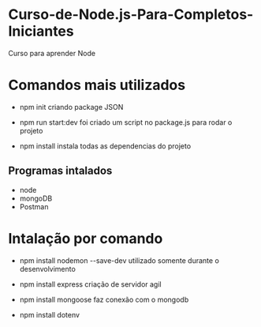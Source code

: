 # Curso-de-Node.js-Para-Completos-Iniciantes

Curso para aprender Node

# Comandos mais utilizados

- npm init
  criando package JSON

- npm run start:dev
  foi criado um script no package.js para rodar o projeto

- npm install
  instala todas as dependencias do projeto

## Programas intalados

- node
- mongoDB
- Postman

# Intalação por comando

- npm install nodemon --save-dev
  utilizado somente durante o desenvolvimento

- npm install express
  criação de servidor agil

- npm install mongoose
  faz conexão com o mongodb

- npm install dotenv
